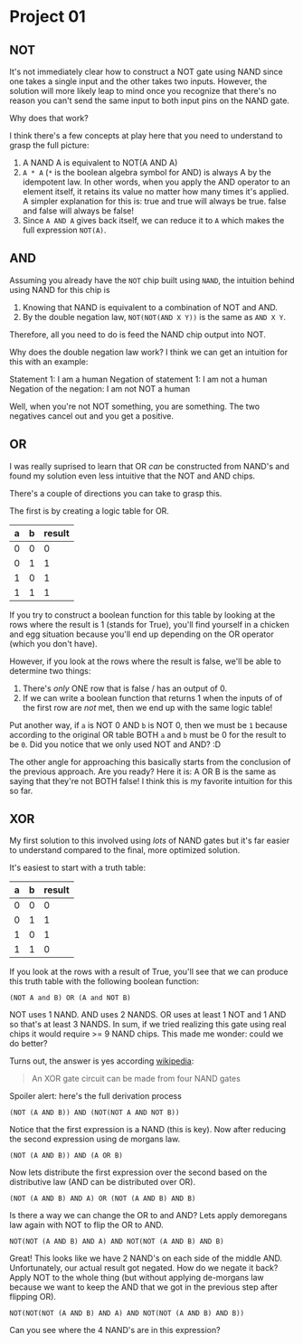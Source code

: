 # Project 01

## NOT

It's not immediately clear how to construct a NOT gate using NAND since one takes a single input and the other takes two inputs. However, the solution will more likely leap to mind once you recognize that there's no reason you can't send the same input to both input pins on the NAND gate. 

Why does that work?

I think there's a few concepts at play here that you need to understand to grasp the full picture: 

1. A NAND A is equivalent to NOT(A AND A)
2. `A * A` (`*` is the boolean algebra symbol for AND) is always A by the idempotent law. In other words, when you apply the AND operator to an element itself, it retains its value no matter how many times it's applied. A simpler explanation for this is: true and true will always be true. false and false will always be false!
3. Since `A AND A` gives back itself, we can reduce it to `A` which makes the full expression `NOT(A)`.

## AND

Assuming you already have the `NOT` chip built using `NAND`, the intuition behind using NAND for this chip is

1. Knowing that NAND is equivalent to a combination of NOT and AND. 
2. By the double negation law, `NOT(NOT(AND X Y))` is the same as `AND X Y`.

Therefore, all you need to do is feed the NAND chip output into NOT.

Why does the double negation law work? I think we can get an intuition for this with an example: 

Statement 1: I am a human 
Negation of statement 1: I am not a human 
Negation of the negation: I am not NOT a human 

Well, when you're not NOT something, you are something. The two negatives cancel out and you get a positive.

## OR 

I was really suprised to learn that OR _can_ be constructed from NAND's and found my solution even less intuitive that the NOT and AND chips.

There's a couple of directions you can take to grasp this.

The first is by creating a logic table for OR.

|a   |b   |result   |
|---|---|---|
|0   |0   |0   |
|0   |1   |1   |
|1   |0   |1   |
|1   |1   |1   |

If you try to construct a boolean function for this table by looking at the rows where the result is 1 (stands for True), you'll find yourself in a chicken and egg situation because you'll end up depending on the OR operator (which you don't have).

However, if you look at the rows where the result is false, we'll be able to determine two things: 

1. There's _only_ ONE row that is false / has an output of 0. 
2. If we can write a boolean function that returns 1 when the inputs of of the first row are _not_ met, then we end up with the same logic table! 

Put another way, if `a` is NOT 0 AND `b` is NOT 0, then we must be `1` because according to the original OR table BOTH `a` and `b` must be 0 for the result to be `0`. Did you notice that we only used NOT and AND? :D 

The other angle for approaching this basically starts from the conclusion of the previous approach. Are you ready? Here it is: A OR B is the same as saying that they're not BOTH false! I think this is my favorite intuition for this so far.

## XOR

My first solution to this involved using _lots_ of NAND gates but it's far easier to understand compared to the final, more optimized solution.

It's easiest to start with a truth table:

|a   |b   |result   |
|---|---|---|
|0   |0   |0   |
|0   |1   |1   |
|1   |0   |1   |
|1   |1   |0   |

If you look at the rows with a result of True, you'll see that we can produce this truth table with the following boolean function: 

`(NOT A and B) OR (A and NOT B)`

NOT uses 1 NAND. AND uses 2 NANDS. OR uses at least 1 NOT and 1 AND so that's at least 3 NANDS. In sum, if we tried realizing this gate using real chips it would require >= 9 NAND chips. This made me wonder: could we do better? 

Turns out, the answer is yes according [wikipedia](https://en.wikipedia.org/wiki/XOR_gate):

> An XOR gate circuit can be made from four NAND gates

Spoiler alert: here's the full derivation process

`(NOT (A AND B)) AND (NOT(NOT A AND NOT B))`

Notice that the first expression is a NAND (this is key). Now after reducing the second expression using de morgans law.

`(NOT (A AND B)) AND (A OR B)`

Now lets distribute the first expression over the second based on the distributive law (AND can be distributed over OR).

`(NOT (A AND B) AND A) OR (NOT (A AND B) AND B)`

Is there a way we can change the OR to and AND? Lets apply demoregans law again with NOT to flip the OR to AND.


`NOT(NOT (A AND B) AND A) AND NOT(NOT (A AND B) AND B)`

Great! This looks like we have 2 NAND's on each side of the middle AND. Unfortunately, our actual result got negated. How do we negate it back? Apply NOT to the whole thing (but without applying de-morgans law because we want to keep the AND that we got in the previous step after flipping OR).

`NOT(NOT(NOT (A AND B) AND A) AND NOT(NOT (A AND B) AND B))`

Can you see where the 4 NAND's are in this expression?

